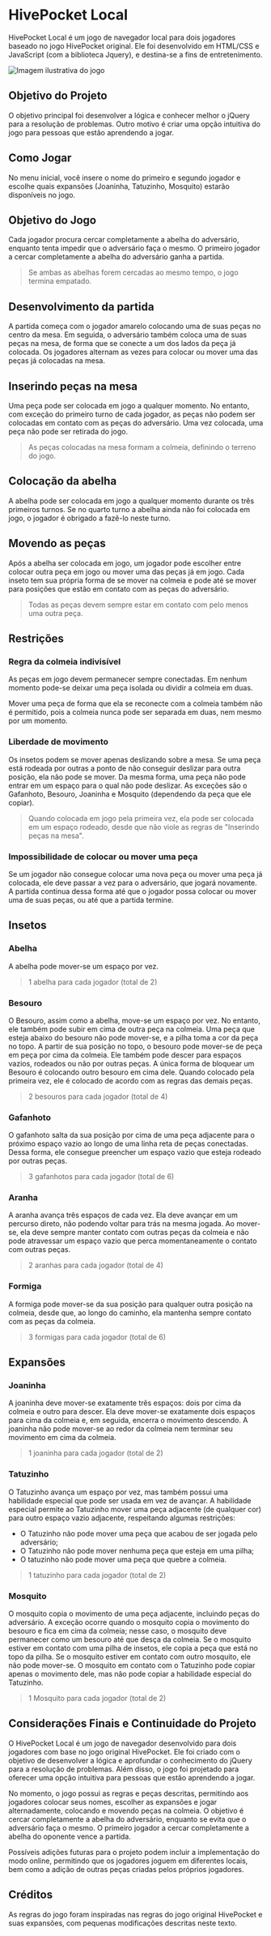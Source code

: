 # HivePocket Local

HivePocket Local é um jogo de navegador local para dois jogadores baseado no jogo HivePocket original. Ele foi desenvolvido em HTML/CSS e JavaScript (com a biblioteca Jquery), e destina-se a fins de entretenimento.

![Imagem ilustrativa do jogo](image.png)

## Objetivo do Projeto

O objetivo principal foi desenvolver a lógica e conhecer melhor o jQuery para a resolução de problemas. Outro motivo é criar uma opção intuitiva do jogo para pessoas que estão aprendendo a jogar.

## Como Jogar

No menu inicial, você insere o nome do primeiro e segundo jogador e escolhe quais expansões (Joaninha, Tatuzinho, Mosquito) estarão disponíveis no jogo.

## Objetivo do Jogo

Cada jogador procura cercar completamente a abelha do adversário, enquanto tenta impedir que o adversário faça o mesmo. O primeiro jogador a cercar completamente a abelha do adversário ganha a partida.

> Se ambas as abelhas forem cercadas ao mesmo tempo, o jogo termina empatado.

## Desenvolvimento da partida

A partida começa com o jogador amarelo colocando uma de suas peças no centro da mesa. Em seguida, o adversário também coloca uma de suas peças na mesa, de forma que se conecte a um dos lados da peça já colocada. Os jogadores alternam as vezes para colocar ou mover uma das peças já colocadas na mesa.

## Inserindo peças na mesa

Uma peça pode ser colocada em jogo a qualquer momento. No entanto, com exceção do primeiro turno de cada jogador, as peças não podem ser colocadas em contato com as peças do adversário. Uma vez colocada, uma peça não pode ser retirada do jogo.

> As peças colocadas na mesa formam a colmeia, definindo o terreno do jogo.

## Colocação da abelha

A abelha pode ser colocada em jogo a qualquer momento durante os três primeiros turnos. Se no quarto turno a abelha ainda não foi colocada em jogo, o jogador é obrigado a fazê-lo neste turno.

## Movendo as peças

Após a abelha ser colocada em jogo, um jogador pode escolher entre colocar outra peça em jogo ou mover uma das peças já em jogo. Cada inseto tem sua própria forma de se mover na colmeia e pode até se mover para posições que estão em contato com as peças do adversário.

> Todas as peças devem sempre estar em contato com pelo menos uma outra peça.

## Restrições

### Regra da colmeia indivisível

As peças em jogo devem permanecer sempre conectadas. Em nenhum momento pode-se deixar uma peça isolada ou dividir a colmeia em duas.

Mover uma peça de forma que ela se reconecte com a colmeia também não é permitido, pois a colmeia nunca pode ser separada em duas, nem mesmo por um momento.

### Liberdade de movimento

Os insetos podem se mover apenas deslizando sobre a mesa. Se uma peça está rodeada por outras a ponto de não conseguir deslizar para outra posição, ela não pode se mover. Da mesma forma, uma peça não pode entrar em um espaço para o qual não pode deslizar. As exceções são o Gafanhoto, Besouro, Joaninha e Mosquito (dependendo da peça que ele copiar).

> Quando colocada em jogo pela primeira vez, ela pode ser colocada em um espaço rodeado, desde que não viole as regras de "Inserindo peças na mesa".

### Impossibilidade de colocar ou mover uma peça

Se um jogador não consegue colocar uma nova peça ou mover uma peça já colocada, ele deve passar a vez para o adversário, que jogará novamente. A partida continua dessa forma até que o jogador possa colocar ou mover uma de suas peças, ou até que a partida termine.

## Insetos

### Abelha

A abelha pode mover-se um espaço por vez.

> 1 abelha para cada jogador (total de 2)

### Besouro

O Besouro, assim como a abelha, move-se um espaço por vez. No entanto, ele também pode subir em cima de outra peça na colmeia. Uma peça que esteja abaixo do besouro não pode mover-se, e a pilha toma a cor da peça no topo. A partir de sua posição no topo, o besouro pode mover-se de peça em peça por cima da colmeia. Ele também pode descer para espaços vazios, rodeados ou não por outras peças. A única forma de bloquear um Besouro é colocando outro besouro em cima dele. Quando colocado pela primeira vez, ele é colocado de acordo com as regras das demais peças.

> 2 besouros para cada jogador (total de 4)

### Gafanhoto

O gafanhoto salta da sua posição por cima de uma peça adjacente para o próximo espaço vazio ao longo de uma linha reta de peças conectadas. Dessa forma, ele consegue preencher um espaço vazio que esteja rodeado por outras peças.

> 3 gafanhotos para cada jogador (total de 6)

### Aranha

A aranha avança três espaços de cada vez. Ela deve avançar em um percurso direto, não podendo voltar para trás na mesma jogada. Ao mover-se, ela deve sempre manter contato com outras peças da colmeia e não pode atravessar um espaço vazio que perca momentaneamente o contato com outras peças.

> 2 aranhas para cada jogador (total de 4)

### Formiga

A formiga pode mover-se da sua posição para qualquer outra posição na colmeia, desde que, ao longo do caminho, ela mantenha sempre contato com as peças da colmeia.

> 3 formigas para cada jogador (total de 6)

## Expansões

### Joaninha

A joaninha deve mover-se exatamente três espaços: dois por cima da colmeia e outro para descer. Ela deve mover-se exatamente dois espaços para cima da colmeia e, em seguida, encerra o movimento descendo. A joaninha não pode mover-se ao redor da colmeia nem terminar seu movimento em cima da colmeia.

> 1 joaninha para cada jogador (total de 2)

### Tatuzinho

O Tatuzinho avança um espaço por vez, mas também possui uma habilidade especial que pode ser usada em vez de avançar. A habilidade especial permite ao Tatuzinho mover uma peça adjacente (de qualquer cor) para outro espaço vazio adjacente, respeitando algumas restrições:

* O Tatuzinho não pode mover uma peça que acabou de ser jogada pelo adversário;
* O Tatuzinho não pode mover nenhuma peça que esteja em uma pilha;
* O tatuzinho não pode mover uma peça que quebre a colmeia.

> 1 tatuzinho para cada jogador (total de 2)

### Mosquito

O mosquito copia o movimento de uma peça adjacente, incluindo peças do adversário. A exceção ocorre quando o mosquito copia o movimento do besouro e fica em cima da colmeia; nesse caso, o mosquito deve permanecer como um besouro até que desça da colmeia. Se o mosquito estiver em contato com uma pilha de insetos, ele copia a peça que está no topo da pilha. Se o mosquito estiver em contato com outro mosquito, ele não pode mover-se. O mosquito em contato com o Tatuzinho pode copiar apenas o movimento dele, mas não pode copiar a habilidade especial do Tatuzinho.

> 1 Mosquito para cada jogador (total de 2)

## Considerações Finais e Continuidade do Projeto

O HivePocket Local é um jogo de navegador desenvolvido para dois jogadores com base no jogo original HivePocket. Ele foi criado com o objetivo de desenvolver a lógica e aprofundar o conhecimento do jQuery para a resolução de problemas. Além disso, o jogo foi projetado para oferecer uma opção intuitiva para pessoas que estão aprendendo a jogar.

No momento, o jogo possui as regras e peças descritas, permitindo aos jogadores colocar seus nomes, escolher as expansões e jogar alternadamente, colocando e movendo peças na colmeia. O objetivo é cercar completamente a abelha do adversário, enquanto se evita que o adversário faça o mesmo. O primeiro jogador a cercar completamente a abelha do oponente vence a partida.

Possíveis adições futuras para o projeto podem incluir a implementação do modo online, permitindo que os jogadores joguem em diferentes locais, bem como a adição de outras peças criadas pelos próprios jogadores.

## Créditos

As regras do jogo foram inspiradas nas regras do jogo original HivePocket e suas expansões, com pequenas modificações descritas neste texto.
